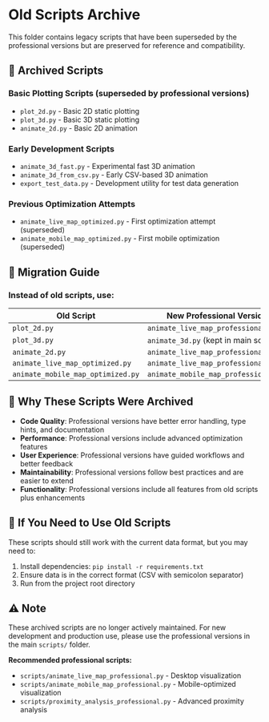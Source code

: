 # Old Scripts Archive

This folder contains legacy scripts that have been superseded by the professional versions but are preserved for reference and compatibility.

## 📁 **Archived Scripts**

### **Basic Plotting Scripts** (superseded by professional versions)
- `plot_2d.py` - Basic 2D static plotting
- `plot_3d.py` - Basic 3D static plotting  
- `animate_2d.py` - Basic 2D animation

### **Early Development Scripts**
- `animate_3d_fast.py` - Experimental fast 3D animation
- `animate_3d_from_csv.py` - Early CSV-based 3D animation
- `export_test_data.py` - Development utility for test data generation

### **Previous Optimization Attempts**
- `animate_live_map_optimized.py` - First optimization attempt (superseded)
- `animate_mobile_map_optimized.py` - First mobile optimization (superseded)

## 🔄 **Migration Guide**

### **Instead of old scripts, use:**

| Old Script | New Professional Version |
|------------|--------------------------|
| `plot_2d.py` | `animate_live_map_professional.py` |
| `plot_3d.py` | `animate_3d.py` (kept in main scripts) |
| `animate_2d.py` | `animate_live_map_professional.py` |
| `animate_live_map_optimized.py` | `animate_live_map_professional.py` |
| `animate_mobile_map_optimized.py` | `animate_mobile_map_professional.py` |

## 📝 **Why These Scripts Were Archived**

- **Code Quality**: Professional versions have better error handling, type hints, and documentation
- **Performance**: Professional versions include advanced optimization features
- **User Experience**: Professional versions have guided workflows and better feedback
- **Maintainability**: Professional versions follow best practices and are easier to extend
- **Functionality**: Professional versions include all features from old scripts plus enhancements

## 🔧 **If You Need to Use Old Scripts**

These scripts should still work with the current data format, but you may need to:

1. Install dependencies: `pip install -r requirements.txt`
2. Ensure data is in the correct format (CSV with semicolon separator)
3. Run from the project root directory

## ⚠️ **Note**

These archived scripts are no longer actively maintained. For new development and production use, please use the professional versions in the main `scripts/` folder.

**Recommended professional scripts:**
- `scripts/animate_live_map_professional.py` - Desktop visualization
- `scripts/animate_mobile_map_professional.py` - Mobile-optimized visualization  
- `scripts/proximity_analysis_professional.py` - Advanced proximity analysis
